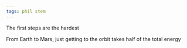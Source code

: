 ```yaml
---
tags: phil stem
---
```


The first steps are the hardest 

From Earth to Mars, just getting to the orbit takes half of the total energy
